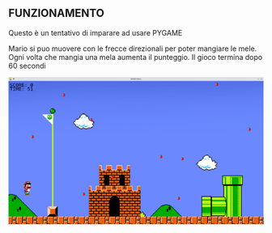 ## FUNZIONAMENTO

Questo è un tentativo di imparare ad usare PYGAME

Mario si puo muovere con le frecce direzionali per poter mangiare le mele.
Ogni volta che mangia una mela aumenta il punteggio.
Il gioco termina dopo 60 secondi

![screen](IMMAGINI/Screenshot.png)